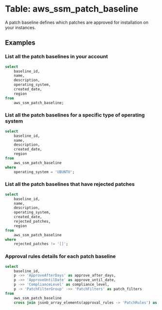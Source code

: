 # Table: aws_ssm_patch_baseline

A patch baseline defines which patches are approved for installation on your instances.

## Examples

### List all the patch baselines in your account

```sql
select
	baseline_id,
	name,
	description,
	operating_system,
	created_date,
	region
from
	aws_ssm_patch_baseline;
```


### List all the patch baselines for a specific type of operating system

```sql
select
	baseline_id,
	name,
	description,
	created_date,
	region
from
	aws_ssm_patch_baseline
where
	operating_system = 'UBUNTU';
```


### List all the patch baselines that have rejected patches

```sql
select
	baseline_id,
	name,
	description,
	operating_system,
	created_date,
	rejected_patches,
	region
from
	aws_ssm_patch_baseline
where
	rejected_patches != '[]';
```


### Approval rules details for each patch baseline

```sql
select
	baseline_id,
	p ->> 'ApproveAfterDays' as approve_after_days,
	p ->> 'ApproveUntilDate' as approve_until_date,
	p ->> 'ComplianceLevel' as compliance_level,
	p -> 'PatchFilterGroup' ->> 'PatchFilters' as patch_filters
from
	aws_ssm_patch_baseline
	cross join jsonb_array_elements(approval_rules -> 'PatchRules') as p;
```